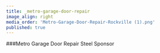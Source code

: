 ```yaml
---
title: _metro-garage-door-repair
image_align: right
media_order: 'Metro-Garage-Door-Repair-Rockville (1).png'
published: true
---
```


###Metro Garage Door Repair
Steel Sponsor